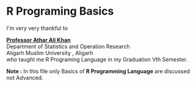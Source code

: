 # R Programing Basics
I'm very very thankful to 

[**Professor Athar Ali Khan**](https://www.amu.ac.in/faculty/statistics-and-operations-research/athar-ali-khan)
<br> Department of Statistics and Operation Research 
<br> Aligarh Muslim University , Aligarh 
<br> who taught me R Programing Language in my Graduation Vth Semester.

**Note :** In this file only Basics of **R Programming Language** are discussed not Advanced.
